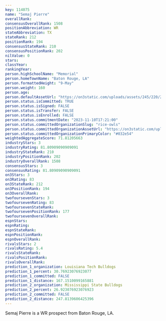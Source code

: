 ```yaml
---
key: 114075
name: "Semaj Pierre"
overallRank: 
consensusOverallRank: 1508
positionAbbreviation: WR
stateAbbreviation: TX
stateRank: 212
positionRank: 194
consensusStateRank: 210
consensusPositionRank: 202
nilValue: 0
stars: 
classYear: 
rankingYear: 
person.highSchoolName: "Memorial"
person.homeTownName: "Baton Rouge, LA"
person.formattedHeight: "9-May"
person.weight: 160
person.age: 
person.defaultAssetUrl: "https://on3static.com/uploads/assets/245/220/220245.jpeg"
person.status.isCommitted: TRUE
person.status.isSigned: FALSE
person.status.isTransfer: FALSE
person.status.isEnrolled: FALSE
person.status.commitmentDate: "2023-11-10T17:21:00"
person.status.committedOrganizationSlug: "rice-owls"
person.status.committedOrganizationAssetUrl: "https://on3static.com/uploads/assets/806/149/149806.svg"
person.status.committedOrganizationPrimaryColor: "#032e54"
weightedAggregateScore: 71.81205663
industryStars: 3
industryRating: 81.80909090909091
industryStateRank: 210
industryPositionRank: 202
industryOverallRank: 1508
consensusStars: 3
consensusRating: 81.80909090909091
on3Stars: 3
on3Rating: 83
on3StateRank: 212
on3PositionRank: 194
on3OverallRank: 
twofoursevenStars: 3
twofoursevenRating: 83
twofoursevenStateRank: 
twofoursevenPositionRank: 177
twofoursevenOverallRank: 
espnStars: 
espnRating: 
espnStateRank: 
espnPositionRank: 
espnOverallRank: 
rivalsStars: 2
rivalsRating: 5.4
rivalsStateRank: 
rivalsPositionRank: 
rivalsOverallRank: 
prediction_1_organization: Louisiana Tech Bulldogs
prediction_1_percent: 30.76923076923077
prediction_1_committed: FALSE
prediction_1_distance: 167.1510099165881
prediction_2_organization: Mississippi State Bulldogs
prediction_2_percent: 26.923076923076923
prediction_2_committed: FALSE
prediction_2_distance: 247.8139606425396
---
```

Semaj Pierre is a WR prospect from Baton Rouge, LA.